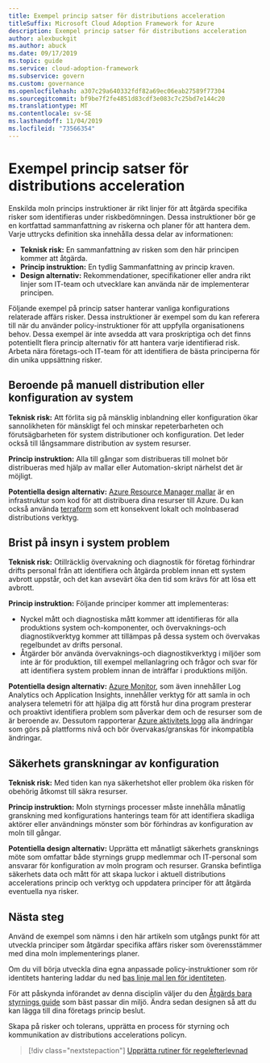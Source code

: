 ```yaml
---
title: Exempel princip satser för distributions acceleration
titleSuffix: Microsoft Cloud Adoption Framework for Azure
description: Exempel princip satser för distributions acceleration
author: alexbuckgit
ms.author: abuck
ms.date: 09/17/2019
ms.topic: guide
ms.service: cloud-adoption-framework
ms.subservice: govern
ms.custom: governance
ms.openlocfilehash: a307c29a640332fdf82a69ec06eab27589f77304
ms.sourcegitcommit: bf9be7f2fe4851d83cdf3e083c7c25bd7e144c20
ms.translationtype: MT
ms.contentlocale: sv-SE
ms.lasthandoff: 11/04/2019
ms.locfileid: "73566354"
---
```

# <a name="deployment-acceleration-sample-policy-statements"></a>Exempel princip satser för distributions acceleration

Enskilda moln princips instruktioner är rikt linjer för att åtgärda specifika risker som identifieras under riskbedömningen. Dessa instruktioner bör ge en kortfattad sammanfattning av riskerna och planer för att hantera dem. Varje uttrycks definition ska innehålla dessa delar av informationen:

- **Teknisk risk:** En sammanfattning av risken som den här principen kommer att åtgärda.
- **Princip instruktion:** En tydlig Sammanfattning av princip kraven.
- **Design alternativ:** Rekommendationer, specifikationer eller andra rikt linjer som IT-team och utvecklare kan använda när de implementerar principen.

Följande exempel på princip satser hanterar vanliga konfigurations relaterade affärs risker. Dessa instruktioner är exempel som du kan referera till när du använder policy-instruktioner för att uppfylla organisationens behov. Dessa exempel är inte avsedda att vara proskriptiga och det finns potentiellt flera princip alternativ för att hantera varje identifierad risk. Arbeta nära företags-och IT-team för att identifiera de bästa principerna för din unika uppsättning risker.

## <a name="reliance-on-manual-deployment-or-configuration-of-systems"></a>Beroende på manuell distribution eller konfiguration av system

**Teknisk risk:** Att förlita sig på mänsklig inblandning eller konfiguration ökar sannolikheten för mänskligt fel och minskar repeterbarheten och förutsägbarheten för system distributioner och konfiguration. Det leder också till långsammare distribution av system resurser.

**Princip instruktion:** Alla till gångar som distribueras till molnet bör distribueras med hjälp av mallar eller Automation-skript närhelst det är möjligt.

**Potentiella design alternativ:** [Azure Resource Manager mallar](https://docs.microsoft.com/azure/azure-resource-manager/template-deployment-overview) är en infrastruktur som kod för att distribuera dina resurser till Azure. Du kan också använda [terraform](https://docs.microsoft.com/azure/terraform/terraform-overview) som ett konsekvent lokalt och molnbaserad distributions verktyg.

## <a name="lack-of-visibility-into-system-issues"></a>Brist på insyn i system problem

**Teknisk risk:** Otillräcklig övervakning och diagnostik för företag förhindrar drifts personal från att identifiera och åtgärda problem innan ett system avbrott uppstår, och det kan avsevärt öka den tid som krävs för att lösa ett avbrott.

**Princip instruktion:** Följande principer kommer att implementeras:

- Nyckel mått och diagnostiska mått kommer att identifieras för alla produktions system och-komponenter, och övervaknings-och diagnostikverktyg kommer att tillämpas på dessa system och övervakas regelbundet av drifts personal.
- Åtgärder bör använda övervaknings-och diagnostikverktyg i miljöer som inte är för produktion, till exempel mellanlagring och frågor och svar för att identifiera system problem innan de inträffar i produktions miljön.

**Potentiella design alternativ:** [Azure Monitor](https://docs.microsoft.com/azure/azure-monitor), som även innehåller Log Analytics och Application Insights, innehåller verktyg för att samla in och analysera telemetri för att hjälpa dig att förstå hur dina program presterar och proaktivt identifiera problem som påverkar dem och de resurser som de är beroende av. Dessutom rapporterar [Azure aktivitets logg](https://docs.microsoft.com/azure/azure-monitor/platform/activity-logs-overview) alla ändringar som görs på plattforms nivå och bör övervakas/granskas för inkompatibla ändringar.

## <a name="configuration-security-reviews"></a>Säkerhets granskningar av konfiguration

**Teknisk risk:** Med tiden kan nya säkerhetshot eller problem öka risken för obehörig åtkomst till säkra resurser.

**Princip instruktion:** Moln styrnings processer måste innehålla månatlig granskning med konfigurations hanterings team för att identifiera skadliga aktörer eller användnings mönster som bör förhindras av konfiguration av moln till gångar.

**Potentiella design alternativ:** Upprätta ett månatligt säkerhets gransknings möte som omfattar både styrnings grupp medlemmar och IT-personal som ansvarar för konfiguration av moln program och resurser. Granska befintliga säkerhets data och mått för att skapa luckor i aktuell distributions accelerations princip och verktyg och uppdatera principer för att åtgärda eventuella nya risker.

## <a name="next-steps"></a>Nästa steg

Använd de exempel som nämns i den här artikeln som utgångs punkt för att utveckla principer som åtgärdar specifika affärs risker som överensstämmer med dina moln implementerings planer.

Om du vill börja utveckla dina egna anpassade policy-instruktioner som rör identitets hantering laddar du ned [bas linje mal len för identiteten](../identity-baseline/template.md).

För att påskynda införandet av denna disciplin väljer du den [Åtgärds bara styrnings guide](../guides/index.md) som bäst passar din miljö. Ändra sedan designen så att du kan lägga till dina företags princip beslut.

Skapa på risker och tolerans, upprätta en process för styrning och kommunikation av distributions accelerations policyn.

> [!div class="nextstepaction"]
> [Upprätta rutiner för regelefterlevnad](./compliance-processes.md)
